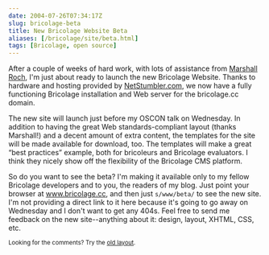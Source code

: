 ```yaml
--- 
date: 2004-07-26T07:34:17Z
slug: bricolage-beta
title: New Bricolage Website Beta
aliases: [/bricolage/site/beta.html]
tags: [Bricolage, open source]
---
```


<p>After a couple of weeks of hard work, with lots of assistance from <a
href="http://www.spastically.com/" title="Marshall Roch's Blog">Marshall
Roch</a>, I'm just about ready to launch the new Bricolage Website. Thanks to
hardware and hosting provided by <a href="http://www.netstumbler.com/"
title="NetStumbler.com Website">NetStumbler.com</a>, we now have a fully
functioning Bricolage installation and Web server for the bricolage.cc domain.</p>

<p>The new site will launch just before my OSCON talk on Wednesday. In
addition to having the great Web standards-compliant layout (thanks Marshall!)
and a decent amount of extra content, the templates for the site will be made
available for download, too. The templates will make a great <q>best
practices</q> example, both for bricoleurs and Bricolage evaluators. I think
they nicely show off the flexibility of the Bricolage CMS platform.</p>

<p>So do you want to see the beta? I'm making it available only to my fellow
Bricolage developers and to you, the readers of my blog. Just point your
browser at <a href="http://www.bricolage.cc/" title="The Bricolage
Website">www.bricolage.cc</a>, and then just <code>s/www/beta/</code> to see
the new site. I'm not providing a direct link to it here because it's going to
go away on Wednesday and I don't want to get any 404s. Feel free to send me
feedback on the new site--anything about it: design, layout, XHTML, CSS, etc.</p>

<p class="past"><small>Looking for the comments? Try the <a rel="nofollow" href="//past.justatheory.com/bricolage/site/beta.html">old layout</a>.</small></p>


